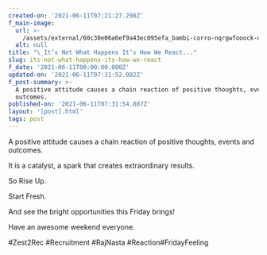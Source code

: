 ```yaml
---
created-on: '2021-06-11T07:21:27.298Z'
f_main-image:
  url: >-
    /assets/external/60c30e06a6ef9a43ec095efa_bambi-corro-nqrgwfooock-unsplash.jpg
  alt: null
title: "\_It’s Not What Happens It’s How We React..."
slug: its-not-what-happens-its-how-we-react
f_date: '2021-06-11T00:00:00.000Z'
updated-on: '2021-06-11T07:31:52.082Z'
f_post-summary: >-
  A positive attitude causes a chain reaction of positive thoughts, events and
  outcomes.
published-on: '2021-06-11T07:31:54.807Z'
layout: '[post].html'
tags: post
---
```


A positive attitude causes a chain reaction of positive thoughts, events and outcomes.

It is a catalyst, a spark that creates extraordinary results.

So Rise Up.

Start Fresh.

And see the bright opportunities this Friday brings!

Have an awesome weekend everyone.

#Zest2Rec #Recruitment #RajNasta #Reaction#FridayFeeling

‍
